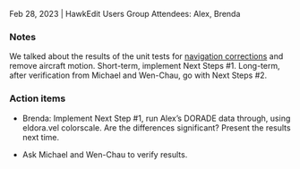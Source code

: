 Feb 28, 2023 | HawkEdit Users Group
Attendees: Alex, Brenda

### Notes
We talked about the results of the unit tests for [navigation corrections](https://github.com/NCAR/lrose-HawkEdit/blob/main/navigation_correction_notes.md) and remove aircraft motion.
Short-term, implement Next Steps #1. Long-term, after verification from Michael and Wen-Chau, go with Next Steps #2.

### Action items
* Brenda: Implement Next Step #1, run Alex’s DORADE data through, using eldora.vel colorscale.  Are the differences significant?
Present the results next time.

* Ask Michael and Wen-Chau to verify results.

